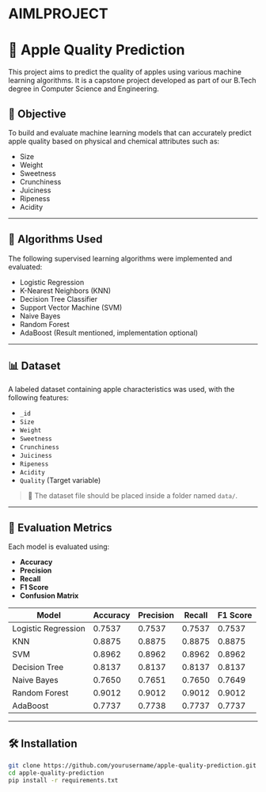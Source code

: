 # AIMLPROJECT
# 🍎 Apple Quality Prediction

This project aims to predict the quality of apples using various machine learning algorithms. It is a capstone project developed as part of our B.Tech degree in Computer Science and Engineering.

## 📌 Objective

To build and evaluate machine learning models that can accurately predict apple quality based on physical and chemical attributes such as:

- Size
- Weight
- Sweetness
- Crunchiness
- Juiciness
- Ripeness
- Acidity

---

## 🧠 Algorithms Used

The following supervised learning algorithms were implemented and evaluated:

- Logistic Regression
- K-Nearest Neighbors (KNN)
- Decision Tree Classifier
- Support Vector Machine (SVM)
- Naive Bayes
- Random Forest
- AdaBoost (Result mentioned, implementation optional)

---

## 📊 Dataset

A labeled dataset containing apple characteristics was used, with the following features:

- `_id`
- `Size`
- `Weight`
- `Sweetness`
- `Crunchiness`
- `Juiciness`
- `Ripeness`
- `Acidity`
- `Quality` (Target variable)

> 📁 The dataset file should be placed inside a folder named `data/`.

---

## 🧪 Evaluation Metrics

Each model is evaluated using:

- **Accuracy**
- **Precision**
- **Recall**
- **F1 Score**
- **Confusion Matrix**

| Model              | Accuracy | Precision | Recall  | F1 Score |
|--------------------|----------|-----------|---------|----------|
| Logistic Regression| 0.7537   | 0.7537    | 0.7537  | 0.7537   |
| KNN                | 0.8875   | 0.8875    | 0.8875  | 0.8875   |
| SVM                | 0.8962   | 0.8962    | 0.8962  | 0.8962   |
| Decision Tree      | 0.8137   | 0.8137    | 0.8137  | 0.8137   |
| Naive Bayes        | 0.7650   | 0.7651    | 0.7650  | 0.7649   |
| Random Forest      | 0.9012   | 0.9012    | 0.9012  | 0.9012   |
| AdaBoost           | 0.7737   | 0.7738    | 0.7737  | 0.7737   |

---

## 🛠 Installation

```bash
git clone https://github.com/yourusername/apple-quality-prediction.git
cd apple-quality-prediction
pip install -r requirements.txt
